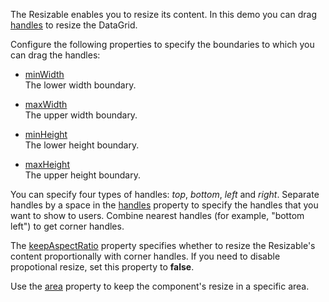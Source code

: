 The Resizable enables you to resize its content. In this demo you can drag [handles](/Documentation/ApiReference/UI_Components/dxResizable/Configuration/#handles) to resize the DataGrid.

Configure the following properties to specify the boundaries to which you can drag the handles:

- [minWidth](/Documentation/ApiReference/UI_Components/dxResizable/Configuration/#minWidth)    
The lower width boundary.

- [maxWidth](/Documentation/ApiReference/UI_Components/dxResizable/Configuration/#maxWidth)    
The upper width boundary.

- [minHeight](/Documentation/ApiReference/UI_Components/dxResizable/Configuration/#minHeight)    
The lower height boundary.

- [maxHeight](/Documentation/ApiReference/UI_Components/dxResizable/Configuration/#maxHeight)    
The upper height boundary.

You can specify four types of handles: *top*, *bottom*, *left* and *right*. Separate handles by a space in the [handles](/Documentation/ApiReference/UI_Components/dxResizable/Configuration/#handles) property to specify the handles that you want to show to users. Combine nearest handles (for example, "bottom left") to get corner handles.

The [keepAspectRatio](/Documentation/ApiReference/UI_Components/dxResizable/Configuration/#keepAspectRatio) property specifies whether to resize the Resizable's content proportionally with corner handles. If you need to disable propotional resize, set this property to **false**.

Use the [area](/Documentation/ApiReference/UI_Components/dxResizable/Configuration/#area) property to keep the component's resize in a specific area.